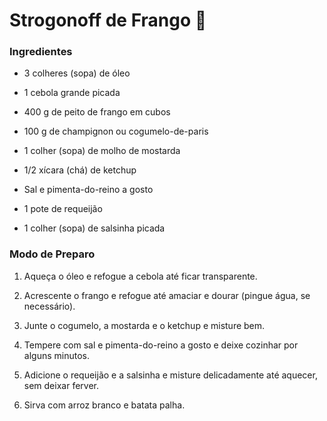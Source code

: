 # Strogonoff de Frango 🐔


### Ingredientes

- 3 colheres (sopa) de óleo

- 1 cebola grande picada

- 400 g de peito de frango em cubos

- 100 g de champignon ou cogumelo-de-paris

- 1 colher (sopa) de molho de mostarda

- 1/2 xícara (chá) de ketchup

- Sal e pimenta-do-reino a gosto

- 1 pote de requeijão

- 1 colher (sopa) de salsinha picada

### Modo de Preparo
1. Aqueça o óleo e refogue a cebola até ficar transparente.

2. Acrescente o frango e refogue até amaciar e dourar (pingue água, se necessário).

3. Junte o cogumelo, a mostarda e o ketchup e misture bem.

4. Tempere com sal e pimenta-do-reino a gosto e deixe cozinhar por alguns minutos.

5. Adicione o requeijão e a salsinha e misture delicadamente até aquecer, sem deixar ferver.

6. Sirva com arroz branco e batata palha.




















